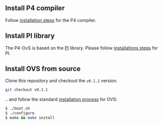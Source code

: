 ## Install P4 compiler

Follow [installation steps](https://github.com/p4lang/p4c#getting-started) for the P4 compiler. 

## Install PI library

The P4-OvS is based on the [PI](https://github.com/p4lang/PI) library. Please follow [installations steps](https://github.com/p4lang/PI#pi-library-repository) for PI. 

## Install OVS from source

Clone this repository and checkout the `v0.1.1` version.

```bash
git checkout v0.1.1
```

.. and follow the standard [installation process](./../../intro/install) for OVS:

```bash
$ ./boot.sh
$ ./configure
$ make && make install
```



